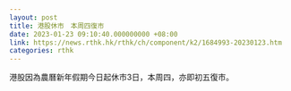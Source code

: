 ```yaml
---
layout: post
title: 港股休市　本周四復市
date: 2023-01-23 09:10:40.000000000 +08:00
link: https://news.rthk.hk/rthk/ch/component/k2/1684993-20230123.htm
categories: rthk
---
```


港股因為農曆新年假期今日起休市3日，本周四，亦即初五復市。
